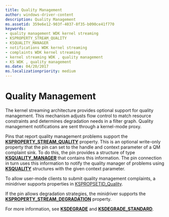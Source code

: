 ```yaml
---
title: Quality Management
author: windows-driver-content
description: Quality Management
ms.assetid: 359e6e12-903f-4037-8f35-b090ce41f770
keywords:
- quality management WDK kernel streaming
- KSPROPERTY_STREAM_QUALITY
- KSQUALITY_MANAGER
- notifications WDK kernel streaming
- complaints WDK kernel streaming
- kernel streaming WDK , quality management
- KS WDK , quality management
ms.date: 04/20/2017
ms.localizationpriority: medium
---
```


# Quality Management





The kernel streaming architecture provides optional support for quality management. This mechanism adjusts flow control to match resource constraints and determines degradation needs in a filter graph. Quality management notifications are sent through a kernel-mode proxy.

Pins that report quality management problems support the [**KSPROPERTY\_STREAM\_QUALITY**](https://msdn.microsoft.com/library/windows/hardware/ff565750) property. This is an optional write-only property that the pin can set to the handle and context parameter of a QM complaint sink. To do this, the pin provides a structure of type [**KSQUALITY\_MANAGER**](https://msdn.microsoft.com/library/windows/hardware/ff566730) that contains this information. The pin connection in turn uses this information to notify the quality manager of problems using [**KSQUALITY**](https://msdn.microsoft.com/library/windows/hardware/ff566728) structures with the given context parameter.

To allow user-mode clients to submit quality management complaints, a minidriver supports properties in [KSPROPSETID\_Quality](https://msdn.microsoft.com/library/windows/hardware/ff566587).

If the pin allows degradation strategies, the minidriver supports the [**KSPROPERTY\_STREAM\_DEGRADATION**](https://msdn.microsoft.com/library/windows/hardware/ff565690) property.

For more information, see [**KSDEGRADE**](https://msdn.microsoft.com/library/windows/hardware/ff561671) and [**KSDEGRADE\_STANDARD**](https://msdn.microsoft.com/library/windows/hardware/ff561673).

 

 




